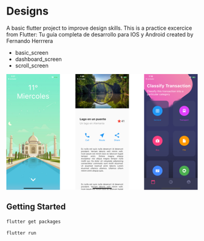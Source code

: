 # Designs

A basic flutter project to improve design skills.
This is a practice excercice from Flutter: Tu guía completa de desarrollo para IOS y Android created by Fernando Herrrera

- basic_screen
- dashboard_screen
- scroll_screen 

![alt text](assets/preview@2x.png "Preview")

## Getting Started

```
flutter get packages
```
```
flutter run
```
